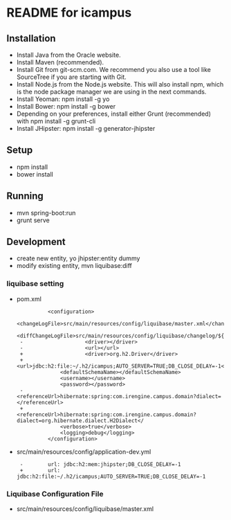 README for icampus
==========================
## Installation
+  Install Java from the Oracle website.
+  Install Maven (recommended).
+  Install Git from git-scm.com. We recommend you also use a tool like SourceTree if you are starting with Git.
+  Install Node.js from the Node.js website. This will also install npm, which is the node package manager we are using in the next commands.
+  Install Yeoman: npm install -g yo
+  Install Bower: npm install -g bower
+  Depending on your preferences, install either Grunt (recommended) with npm install -g grunt-cli
+  Install JHipster: npm install -g generator-jhipster

## Setup
+  npm install
+  bower install

## Running
+  mvn spring-boot:run
+  grunt serve

## Development ##
+  create new entity, yo jhipster:entity dummy
+  modify existing entity, mvn liquibase:diff

### liquibase setting
+  pom.xml

                 <configuration>
                     <changeLogFile>src/main/resources/config/liquibase/master.xml</changeLogFile>
                     <diffChangeLogFile>src/main/resources/config/liquibase/changelog/${maven.build.timestamp}_changelog
        -                    <driver></driver>
        -                    <url></url>
        +                    <driver>org.h2.Driver</driver>
        +                    <url>jdbc:h2:file:~/.h2/icampus;AUTO_SERVER=TRUE;DB_CLOSE_DELAY=-1</url>
                     <defaultSchemaName></defaultSchemaName>
                     <username></username>
                     <password></password>
        -                    <referenceUrl>hibernate:spring:com.irengine.campus.domain?dialect=</referenceUrl>
        +                    <referenceUrl>hibernate:spring:com.irengine.campus.domain?dialect=org.hibernate.dialect.H2Dialect</
                     <verbose>true</verbose>
                     <logging>debug</logging>
                 </configuration>
+  src/main/resources/config/application-dev.yml

        -        url: jdbc:h2:mem:jhipster;DB_CLOSE_DELAY=-1
        +        url: jdbc:h2:file:~/.h2/icampus;AUTO_SERVER=TRUE;DB_CLOSE_DELAY=-1

### Liquibase Configuration File ###

+ src/main/resources/config/liquibase/master.xml